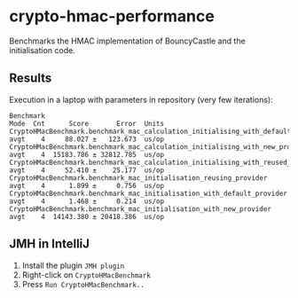 # crypto-hmac-performance

Benchmarks the HMAC implementation of BouncyCastle and the initialisation code.

## Results

Execution in a laptop with parameters in repository (very few iterations):

```
Benchmark                                                                         Mode  Cnt      Score       Error  Units
CryptoHMacBenchmark.benchmark_mac_calculation_initialising_with_default_provider  avgt    4     88.027 ±   123.673  us/op
CryptoHMacBenchmark.benchmark_mac_calculation_initialising_with_new_provider      avgt    4  15183.786 ± 32812.785  us/op
CryptoHMacBenchmark.benchmark_mac_calculation_initialising_with_reused_provider   avgt    4     52.410 ±    25.177  us/op
CryptoHMacBenchmark.benchmark_mac_initialisation_reusing_provider                 avgt    4      1.899 ±     0.756  us/op
CryptoHMacBenchmark.benchmark_mac_initialisation_with_default_provider            avgt    4      1.468 ±     0.214  us/op
CryptoHMacBenchmark.benchmark_mac_initialisation_with_new_provider                avgt    4  14143.380 ± 20418.386  us/op
```


## JMH in IntelliJ

1. Install the plugin `JMH plugin`
2. Right-click on `CryptoHMacBenchmark`
3. Press `Run CryptoHMacBenchmark..`
